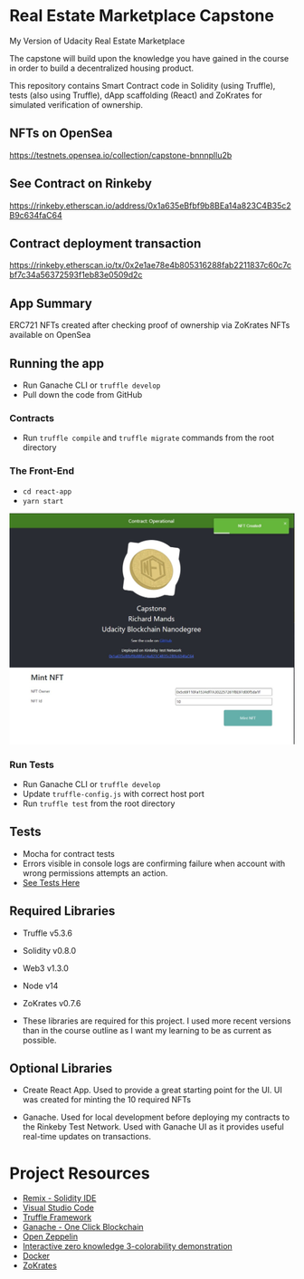 # Real Estate Marketplace Capstone
My Version of Udacity Real Estate Marketplace

The capstone will build upon the knowledge you have gained in the course in order to build a decentralized housing product. 

This repository contains Smart Contract code in Solidity (using Truffle), tests (also using Truffle), dApp scaffolding (React) and ZoKrates for simulated verification of ownership.

## NFTs on OpenSea
https://testnets.opensea.io/collection/capstone-bnnnpllu2b

## See Contract on Rinkeby
https://rinkeby.etherscan.io/address/0x1a635eBfbf9b8BEa14a823C4B35c2B9c634faC64
## Contract deployment transaction
https://rinkeby.etherscan.io/tx/0x2e1ae78e4b805316288fab2211837c60c7cbf7c34a56372593f1eb83e0509d2c


## App Summary
ERC721 NFTs created after checking proof of ownership via ZoKrates
NFTs available on OpenSea

## Running the app
- Run Ganache CLI or `truffle develop`
- Pull down the code from GitHub

### Contracts
- Run `truffle compile` and `truffle migrate` commands from the root directory

### The Front-End
- `cd react-app`
- `yarn start`

![picture alt](./gui.jpg)

### Run Tests
- Run Ganache CLI or `truffle develop`
- Update `truffle-config.js` with correct host port
- Run `truffle test` from the root directory

## Tests
- Mocha for contract tests
- Errors visible in console logs are confirming failure when account with wrong permissions attempts an action.
- [See Tests Here](https://github.com/richardmands/realEstateMarketplace/tree/master/test)

## Required Libraries
- Truffle v5.3.6
- Solidity v0.8.0
- Web3 v1.3.0
- Node v14
- ZoKrates v0.7.6

- These libraries are required for this project. I used more recent versions than in the course outline as I want my learning to be as current as possible.

## Optional Libraries
- Create React App. Used to provide a great starting point for the UI. UI was created for minting the 10 required NFTs

- Ganache. Used for local development before deploying my contracts to the Rinkeby Test Network. Used with Ganache UI as it provides useful real-time updates on transactions.


# Project Resources

* [Remix - Solidity IDE](https://remix.ethereum.org/)
* [Visual Studio Code](https://code.visualstudio.com/)
* [Truffle Framework](https://truffleframework.com/)
* [Ganache - One Click Blockchain](https://truffleframework.com/ganache)
* [Open Zeppelin ](https://openzeppelin.org/)
* [Interactive zero knowledge 3-colorability demonstration](http://web.mit.edu/~ezyang/Public/graph/svg.html)
* [Docker](https://docs.docker.com/install/)
* [ZoKrates](https://github.com/ZoKrates/ZoKrates)
